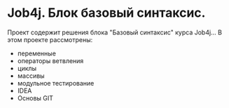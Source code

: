 # Job4j. Блок базовый синтаксис.
Проект содержит решения блока "Базовый синтаксис" курса Job4j...
В этом проекте рассмотрены:
- переменные
- операторы ветвления
- циклы
- массивы
- модульное тестирование
- IDEA
- Основы GIT